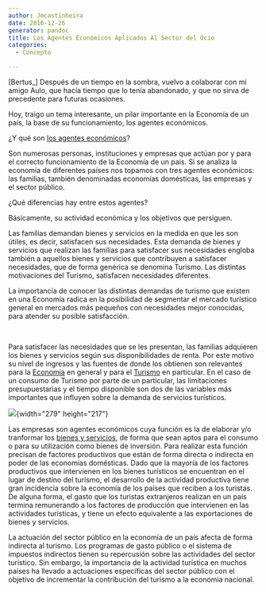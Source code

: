 ```yaml
---
author: Jmcastinheira
date: 2016-12-26
generator: pandoc
title: Los Agentes Económicos Aplicados Al Sector del Ocio
categories:
  - Concepto

---
```




\[Bertus\_\] Después de un tiempo en la sombra, vuelvo a colaborar con
mi amigo Aulo, que hacía tiempo que lo tenía abandonado, y que no sirva
de precedente para futuras ocasiones.

Hoy, traigo un tema interesante, un pilar importante en la Economía de
un país, la base de su funcionamiento, los agentes económicos.

¿Y qué son [los agentes
económicos](http://www.bancafacil.cl/bancafacil/servlet/Contenido?indice=1.0&idCategoria=98&letra=A "Agentes Económicos")?

Son numerosas personas, instituciones y empresas que actúan por y para
el correcto funcionamiento de la Economía de un país. Si se analiza la
economía de diferentes países nos topamos con tres agentes económicos:
las familias, también denominadas economías domésticas, las empresas y
el sector público.

¿Qué diferencias hay entre estos agentes?

Básicamente, su actividad económica y los objetivos que persiguen.

Las familias demandan bienes y servicios en la medida en que les son
útiles, es decir, satisfacen sus necesidades. Esta demanda de bienes y
servicios que realizan las familias para satisfacer sus necesidades
engloba también a aquellos bienes y servicios que contribuyen a
satisfacer necesidades, que de forma genérica se denomina Turismo. Las
distintas motivaciones del Turismo, satisfacen necesidades diferentes.

La importancia de conocer las distintas demandas de turismo que existen
en una Economía radica en la posibilidad de segmentar el mercado
turístico general en mercados más pequeños con necesidades mejor
conocidas, para atender su posible satisfacción.

 

Para satisfacer las necesidades que se les presentan, las familias
adquieren los bienes y servicios según sus disponibilidades de renta.
Por este motivo su nivel de ingresos y las fuentes de donde los obtienen
son relevantes para la
[Economía](http://www.heraldo.es/uploads/imagenes/detalle/_economia_18d0dcd0.jpg)
en general y para el
[Turismo](http://gachantiva-boyaca.gov.co/apc-aa-files/37313334363164626136313165343534/Sitios_turisticos_1.jpg)
en particular. En el caso de un consumo de Turismo por parte de un
particular, las limitaciones presupuestarias y el tiempo disponible son
dos de las variables más importantes que influyen sobre la demanda de
servicios turísticos.

![](http://gachantiva-boyaca.gov.co/apc-aa-files/37313334363164626136313165343534/Sitios_turisticos_1.jpg){width="279"
height="217"}

Las empresas son agentes económicos cuya función es la de elaborar y/o
tranformar los [bienes y
servicios](http://www.zeezn.com/quienes%20somos_archivos/image003.jpg),
de forma que sean aptos para el consumo o para su utilización como
bienes de inversión. Para realizar esta función precisan de factores
productivos que están de forma directa o indirecta en poder de las
economías domésticas. Dado que la mayoría de los factores productivos
que intervienen en los bienes turísticos se encuentran en el lugar de
destino del turismo, el desarrollo de la actividad productiva tiene gran
incidencia sobre la economía de los países que reciben a los turistas.
De alguna forma, el gasto que los turistas extranjeros realizan en un
país termina remunerando a los factores de producción que intervienen en
las actividades turísticas, y tiene un efecto equivalente a las
exportaciones de bienes y servicios.

La actuación del sector público en la economía de un país afecta de
forma indirecta al turismo. Los programas de gasto público o el sistema
de impuestos indirectos tienen su repercusión sobre las actividades del
sector turístico. Sin embargo, la importancia de la actividad turística
en muchos países ha llevado a actuaciones específicas del sector público
con el objetivo de incrementar la contribución del turismo a la economia
nacional.

 
